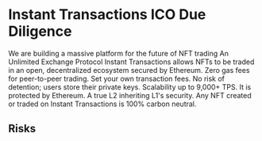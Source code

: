 # Instant Transactions ICO Due Diligence
We are building a massive platform for the future of NFT trading An Unlimited Exchange Protocol Instant Transactions allows NFTs to be traded in an open, decentralized ecosystem secured by Ethereum. Zero gas fees for peer-to-peer trading. Set your own transaction fees. No risk of detention; users store their private keys. Scalability up to 9,000+ TPS. It is protected by Ethereum. A true L2 inheriting L1's security. Any NFT created or traded on Instant Transactions is 100% carbon neutral.
## Risks
